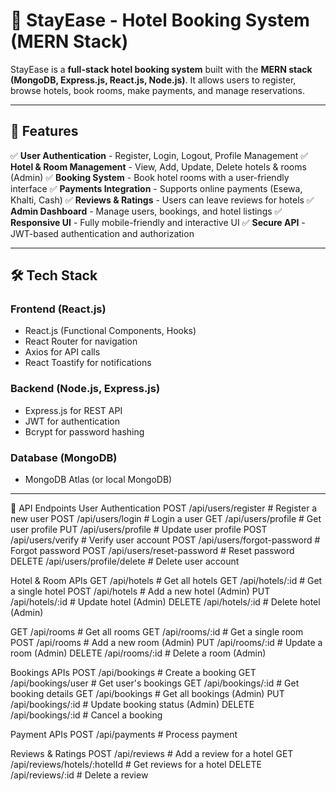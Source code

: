 # 🏨 StayEase - Hotel Booking System (MERN Stack)

StayEase is a **full-stack hotel booking system** built with the **MERN stack (MongoDB, Express.js, React.js, Node.js)**. It allows users to register, browse hotels, book rooms, make payments, and manage reservations.

---

## 🚀 Features

✅ **User Authentication** - Register, Login, Logout, Profile Management
✅ **Hotel & Room Management** - View, Add, Update, Delete hotels & rooms (Admin)
✅ **Booking System** - Book hotel rooms with a user-friendly interface
✅ **Payments Integration** - Supports online payments (Esewa, Khalti, Cash)
✅ **Reviews & Ratings** - Users can leave reviews for hotels
✅ **Admin Dashboard** - Manage users, bookings, and hotel listings
✅ **Responsive UI** - Fully mobile-friendly and interactive UI
✅ **Secure API** - JWT-based authentication and authorization

---

## 🛠️ Tech Stack

### **Frontend (React.js)**

- React.js (Functional Components, Hooks)
- React Router for navigation
- Axios for API calls
- React Toastify for notifications

### **Backend (Node.js, Express.js)**

- Express.js for REST API
- JWT for authentication
- Bcrypt for password hashing

### **Database (MongoDB)**

- MongoDB Atlas (or local MongoDB)

---

📌 API Endpoints
User Authentication
POST /api/users/register # Register a new user
POST /api/users/login # Login a user
GET /api/users/profile # Get user profile
PUT /api/users/profile # Update user profile
POST /api/users/verify # Verify user account
POST /api/users/forgot-password # Forgot password
POST /api/users/reset-password # Reset password
DELETE /api/users/profile/delete # Delete user account

Hotel & Room APIs
GET /api/hotels # Get all hotels
GET /api/hotels/:id # Get a single hotel
POST /api/hotels # Add a new hotel (Admin)
PUT /api/hotels/:id # Update hotel (Admin)
DELETE /api/hotels/:id # Delete hotel (Admin)

GET /api/rooms # Get all rooms
GET /api/rooms/:id # Get a single room
POST /api/rooms # Add a new room (Admin)
PUT /api/rooms/:id # Update a room (Admin)
DELETE /api/rooms/:id # Delete a room (Admin)

Bookings APIs
POST /api/bookings # Create a booking
GET /api/bookings/user # Get user's bookings
GET /api/bookings/:id # Get booking details
GET /api/bookings # Get all bookings (Admin)
PUT /api/bookings/:id # Update booking status (Admin)
DELETE /api/bookings/:id # Cancel a booking

Payment APIs
POST /api/payments # Process payment

Reviews & Ratings
POST /api/reviews # Add a review for a hotel
GET /api/reviews/hotels/:hotelId # Get reviews for a hotel
DELETE /api/reviews/:id # Delete a review
